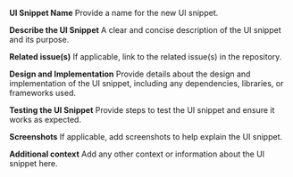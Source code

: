 **UI Snippet Name**
Provide a name for the new UI snippet.

**Describe the UI Snippet**
A clear and concise description of the UI snippet and its purpose.

**Related issue(s)**
If applicable, link to the related issue(s) in the repository.

**Design and Implementation**
Provide details about the design and implementation of the UI snippet, including any dependencies, libraries, or frameworks used.

**Testing the UI Snippet**
Provide steps to test the UI snippet and ensure it works as expected.

**Screenshots**
If applicable, add screenshots to help explain the UI snippet.

**Additional context**
Add any other context or information about the UI snippet here.
